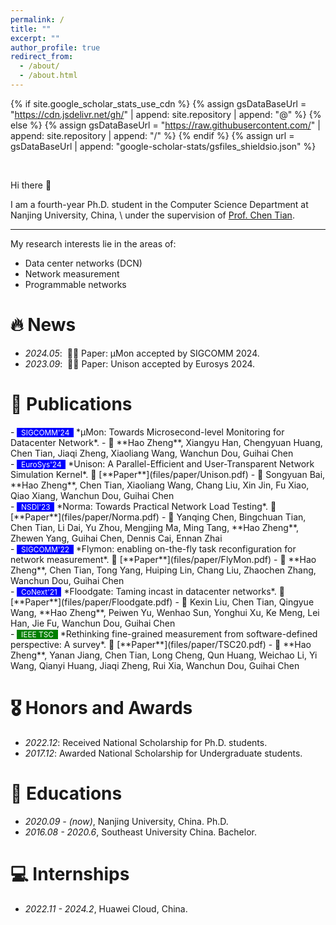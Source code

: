 ```yaml
---
permalink: /
title: ""
excerpt: ""
author_profile: true
redirect_from: 
  - /about/
  - /about.html
---
```


{% if site.google_scholar_stats_use_cdn %}
{% assign gsDataBaseUrl = "https://cdn.jsdelivr.net/gh/" | append: site.repository | append: "@" %}
{% else %}
{% assign gsDataBaseUrl = "https://raw.githubusercontent.com/" | append: site.repository | append: "/" %}
{% endif %}
{% assign url = gsDataBaseUrl | append: "google-scholar-stats/gsfiles_shieldsio.json" %}

<span class='anchor' id='about-me'></span>

<br>


Hi there 👋

I am a fourth-year Ph.D. student in the Computer Science Department at Nanjing University, China,
\\
under the supervision of [Prof. Chen Tian](https://cs.nju.edu.cn/tianchen/index.htm). 

---

My research interests lie in the areas of:
* Data center networks (DCN)
* Network measurement
* Programmable networks

# 🔥 News
- *2024.05*: &nbsp;🎉🎉 Paper: μMon accepted by SIGCOMM 2024.
- *2023.09*: &nbsp;🎉🎉 Paper: Unison accepted by Eurosys 2024.


# 📝 Publications 

<div class='paper-box-text' markdown="1">
- <span style="background-color: blue; color: white; font-size: 0.85em;">&nbsp;
  SIGCOMM'24 &nbsp;</span>
  *μMon: Towards Microsecond-level Monitoring for Datacenter Network*.
  - 👤 **Hao Zheng**, Xiangyu Han, Chengyuan Huang, Chen Tian, Jiaqi Zheng, Xiaoliang Wang, Wanchun Dou, Guihai Chen
</div>

<div class='paper-box-text' markdown="1">
- <span style="background-color: blue; color: white; font-size: 0.85em;">&nbsp;
  EuroSys'24 &nbsp;</span>
  *Unison: A Parallel-Efficient and User-Transparent Network Simulation Kernel*. 📄 [**Paper**](files/paper/Unison.pdf)
  - 👤 Songyuan Bai, **Hao Zheng**, Chen Tian, Xiaoliang Wang, Chang Liu, Xin Jin, Fu Xiao, Qiao Xiang, Wanchun Dou, Guihai Chen
</div>

<div class='paper-box-text' markdown="1">
- <span style="background-color: blue; color: white; font-size: 0.85em;">&nbsp;
  NSDI'23 &nbsp;</span>
  *Norma: Towards Practical Network Load Testing*. 📄 [**Paper**](files/paper/Norma.pdf)
  - 👤 Yanqing Chen, Bingchuan Tian, Chen Tian, Li Dai, Yu Zhou, Mengjing Ma, Ming Tang, **Hao Zheng**, Zhewen Yang, Guihai Chen, Dennis Cai, Ennan Zhai
</div>

<div class='paper-box-text' markdown="1">
- <span style="background-color: blue; color: white; font-size: 0.85em;">&nbsp;
  SIGCOMM'22 &nbsp;</span>
  *Flymon: enabling on-the-fly task reconfiguration for network measurement*. 📄 [**Paper**](files/paper/FlyMon.pdf)
  - 👤 **Hao Zheng**, Chen Tian, Tong Yang, Huiping Lin, Chang Liu, Zhaochen Zhang, Wanchun Dou, Guihai Chen    
</div>

<div class='paper-box-text' markdown="1">
- <span style="background-color: blue; color: white; font-size: 0.85em;">&nbsp;
  CoNext'21 &nbsp;</span>
  *Floodgate: Taming incast in datacenter networks*. 📄 [**Paper**](files/paper/Floodgate.pdf)
  - 👤 Kexin Liu, Chen Tian, Qingyue Wang, **Hao Zheng**, Peiwen Yu, Wenhao Sun, Yonghui Xu, Ke Meng, Lei Han, Jie Fu, Wanchun Dou, Guihai Chen
</div>

<div class='paper-box-text' markdown="1">
- <span style="background-color: green; color: white; font-size: 0.85em;">&nbsp;
  IEEE TSC &nbsp;</span>
  *Rethinking fine-grained measurement from software-defined perspective: A survey*. 📄 [**Paper**](files/paper/TSC20.pdf) 
  - 👤 **Hao Zheng**, Yanan Jiang, Chen Tian, Long Cheng, Qun Huang, Weichao Li, Yi Wang, Qianyi Huang, Jiaqi Zheng, Rui Xia, Wanchun Dou, Guihai Chen
</div>

# 🎖 Honors and Awards

- *2022.12*: Received National Scholarship for Ph.D. students.
- *2017.12*: Awarded National Scholarship for Undergraduate students.

# 📖 Educations
- *2020.09 - (now)*, Nanjing University, China. Ph.D.
- *2016.08 - 2020.6*, Southeast University China. Bachelor.

# 💻 Internships
- *2022.11 - 2024.2*, Huawei Cloud, China.


<!-- - *2022.12*: &nbsp;🎉🎉 Paper: Norma accepted by NSDI 2023. -->
<!-- - *2022.05*: &nbsp;🎉🎉 Paper: FlyMon accepted by SIGCOMM 2022. -->
<!-- - *2021.10*: &nbsp;🎉🎉 Paper: Floodgate accepted by CoNEXT 2021. -->